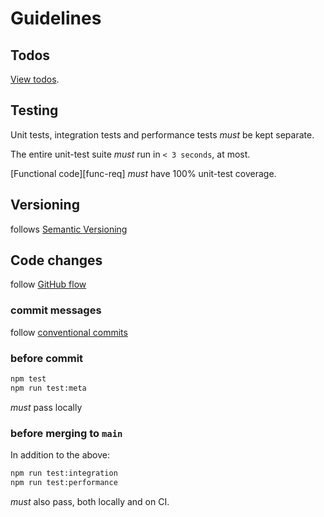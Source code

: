 # Guidelines

## Todos

[View todos][todos].

## Testing

Unit tests, integration tests and performance tests *must* be kept separate.  

The entire unit-test suite *must* run in `< 3 seconds`, at most.

[Functional code][func-req] *must* have 100% unit-test coverage.

## Versioning

follows [Semantic Versioning][semver]

## Code changes

follow [GitHub flow][github-flow]

### commit messages

follow [conventional commits][conv-comm]

### before commit

```bash
npm test
npm run test:meta
```

*must* pass locally

### before merging to `main`

In addition to the above:

```bash
npm run test:integration
npm run test:performance
```

*must* also pass, both locally and on CI.

[todos]: ./TODO.md
[semver]: https://semver.org/
[conv-comm]: https://www.conventionalcommits.org/en/v1.0.0/#summary
[github-flow]: https://docs.github.com/en/get-started/using-github/github-flow
[non-func-req]: https://en.wikipedia.org/wiki/Non-functional_requirement
